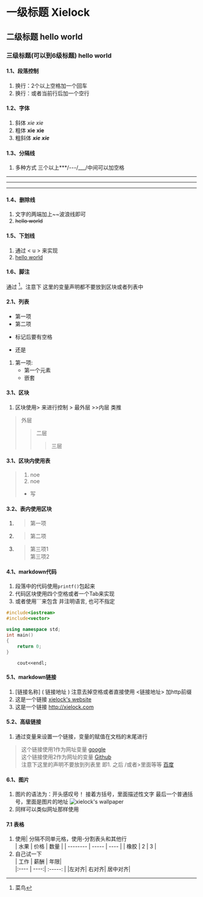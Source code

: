 <!--
 * @Description: 
 * @Author: xielock
 * @Date: 2022-01-04 19:14:39
 * @LastEditors: xie
 * @LastEditTime: 2022-01-04 21:07:09
-->

# 一级标题 Xielock
## 二级标题 hello world
### 三级标题(可以到6级标题)  hello world

#### 1.1、段落控制
1. 换行：2个以上空格加一个回车  
2. 换行：或者当前行后加一个空行
#### 1.2、字体
1. 斜体 *xie*  _xie_
2. 粗体 **xie** __xie__
3. 粗斜体 ***xie*** ___xie___  
#### 1.3、分隔线
1. 多种方式 三个以上***/---/___/中间可以加空格
***
* * *
----
#### 1.4、删除线
1. 文字的两端加上~~波浪线即可  
2. ~~hello world~~
#### 1.5、下划线
1. 通过 < u > 来实现
2. <u>hello world</u>
#### 1.6、脚注
通过 [^xielock]。注意下 这里的变量声明都不要放到区块或者列表中

 [^xielock]:菜鸟

#### 2.1、列表
* 第一项
* 第二项
+ 标记后要有空格
- 还是
1. 第一项:  
    +  第一个元素
    + 嵌套  

#### 3.1、区块
1. 区块使用> 来进行控制 > 最外层 >>内层 类推
>外层
>>二层
>>>三层
#### 3.1、区块内使用表
> 1. noe  
> 2. noe  
>+ 写 
#### 3.2、表内使用区块
1. >第一项  
2. >第二项  
3. >第三项1  
    >第三项2
#### 4.1、markdown代码
1. 段落中的代码使用`printf()`包起来
2. 代码区块使用四个空格或者一个Tab来实现   
3. 或者使用```来包含 并注明语言, 也可不指定
``` C++
#include<iostream>
#include<vector>

using namespace std;
int main()
{
    return 0;
}
```
        cout<<endl;
#### 5.1、markdown链接
1. [链接名称] ( 链接地址 ) 注意去掉空格或者直接使用 <链接地址> 加http前缀
2. 这是一个链接 [xielock's website](http://xielock.com)
3. 这是一个链接 <http://xielock.com>
#### 5.2、高级链接
1. 通过变量来设置一个链接，变量的赋值在文档的末尾进行
> 这个链接使用1作为网址变量 [google][1]  
>这个链接使用2作为网址的变量 [Github][2]  
>注意下这里的声明不要放到列表里 即1. 之后 /或者>里面等等
>[百度][baidu_url]

[1]:http://google.com  
[2]:http://github.com/  
[baidu_url]: http://www.baidu.com

#### 6.1、图片
1. 图片的语法为：开头感叹号！  接着方括号，里面描述性文字  最后一个普通括号，里面是图片的地址
 ![xielock's wallpaper](/home/xielock/图片/Wallpapers/3.jpg)
2. 同样可以类似网址那样使用

#### 7.1 表格
1. 使用| 分隔不同单元格，使用-分割表头和其他行  
   | 水果        | 价格    |  数量  |
    | --------   | -----  | ---- |
    |    橡胶           | 2       | 3     |
2. 自己试一下  
   | 工作 | 薪酬 | 年限|  
   |:---- | ----:|  :-----: |
   |左对齐| 右对齐|  居中对齐|
   



